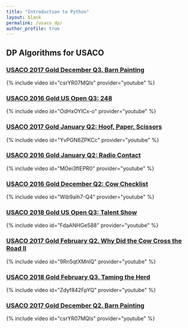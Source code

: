 ```yaml
---
title: "Introduction to Python"
layout: blank
permalink: /usaco_dp/
author_profile: true
---
```


## DP Algorithms for USACO


### [USACO 2017 Gold December Q3. Barn Painting](http://www.usaco.org/index.php?page=viewproblem2&cpid=766)

{% include video id="csrYR07MQls" provider="youtube" %}


### [USACO 2016 Gold US Open Q3: 248](http://www.usaco.org/index.php?page=viewproblem2&cpid=647)

{% include video id="OdHxOYICx-o" provider="youtube" %}


### [USACO 2017 Gold January Q2: Hoof, Paper, Scissors](http://www.usaco.org/index.php?page=viewproblem2&cpid=688)

{% include video id="YvPGN6ZPKCc" provider="youtube" %}


### [USACO 2016 Gold January Q2: Radio Contact](http://www.usaco.org/index.php?page=viewproblem2&cpid=598)

{% include video id="MOei3fIEPR0" provider="youtube" %}


### [USACO 2016 Gold December Q2: Cow Checklist](http://www.usaco.org/index.php?page=viewproblem2&cpid=670)

{% include video id="Wib9aih7-Q4" provider="youtube" %}


### [USACO 2018 Gold US Open Q3: Talent Show](http://www.usaco.org/index.php?page=viewproblem2&cpid=839)

{% include video id="FdaANHGe588" provider="youtube" %}


### [USACO 2017 Gold February Q2. Why Did the Cow Cross the Road II](http://www.usaco.org/index.php?page=viewproblem2&cpid=718)

{% include video id="9Rn5qtXMnlQ" provider="youtube" %}


### [USACO 2018 Gold February Q3. Taming the Herd](http://www.usaco.org/index.php?page=viewproblem2&cpid=815)

{% include video id="Zdyf842FpYQ" provider="youtube" %}


### [USACO 2017 Gold December Q2. Barn Painting](http://www.usaco.org/index.php?page=viewproblem2&cpid=766)

{% include video id="csrYR07MQls" provider="youtube" %}
